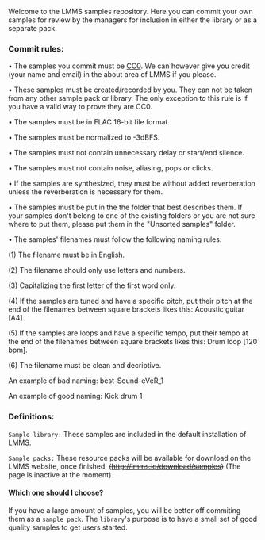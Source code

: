 Welcome to the LMMS samples repository. Here you can commit your own samples for review by the managers for inclusion in either the library or as a separate pack.

### Commit rules:

• The samples you commit must be [CC0](http://creativecommons.org/publicdomain/zero/1.0/). We can however give you credit (your name and email) in the about area of LMMS if you please.

• These samples must be created/recorded by you. They can not be taken from any other sample pack or library. The only exception to this rule is if you have a valid way to prove they are CC0.

• The samples must be in FLAC 16-bit file format.

• The samples must be normalized to -3dBFS.

• The samples must not contain unnecessary delay or start/end silence.

• The samples must not contain noise, aliasing, pops or clicks.

• If the samples are synthesized, they must be without added reverberation unless the reverberation is necessary for them.

• The samples must be put in the the folder that best describes them. If your samples don't belong to one of the existing folders or you are not sure where to put them, please put them in the "Unsorted samples" folder.

• The samples' filenames must follow the following naming rules:

(1) The filename must be in English.

(2) The filename should only use letters and numbers.

(3) Capitalizing the first letter of the first word only.

(4) If the samples are tuned and have a specific pitch, put their pitch at the end of the filenames between square brackets likes this: Acoustic guitar [A4].

(5) If the samples are loops and have a specific tempo, put their tempo at the end of the filenames between square brackets likes this: Drum loop [120 bpm].

(6) The filename must be clean and decriptive.

An example of bad naming: best-Sound-eVeR_1

An example of good naming: Kick drum 1

### Definitions:
`Sample library:` These samples are included in the default installation of LMMS.

`Sample packs:` These resource packs will be available for download on the LMMS website, once finished. ~~(http://lmms.io/download/samples)~~ (The page is inactive at the moment).

#### Which one should I choose?
If you have a large amount of samples, you will be better off commiting them as a `sample pack`. The `library`'s purpose is to have a small set of good quality samples to get users started.
